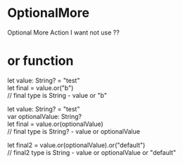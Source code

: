 # OptionalMore
Optional More Action
I want not use ??

# or function
let value: String? = "test"<br/>
let final = value.or("b")<br/>
// final type is String - value or "b"

let value: String? = "test"<br/>
var optionalValue: String? <br/>
let final = value.or(optionalValue)<br/>
// final type is String? - value or optionalValue

let final2 = value.or(optionalValue).or("default")<br/>
// final2 type is String - value or optionalValue or "default"
